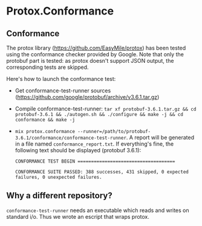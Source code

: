 # Protox.Conformance

## Conformance

The protox library (https://github.com/EasyMile/protox) has been tested using the conformance checker provided by Google.
Note that only the protobuf part is tested: as protox doesn't support JSON output, the corresponding tests are skipped.

Here's how to launch the conformance test:

* Get conformance-test-runner sources (https://github.com/google/protobuf/archive/v3.6.1.tar.gz)
* Compile conformance-test-runner:
  `tar xf protobuf-3.6.1.tar.gz && cd protobuf-3.6.1 && ./autogen.sh && ./configure && make -j && cd conformance && make -j`
* `mix protox.conformance --runner=/path/to/protobuf-3.6.1/conformance/conformance-test-runner`.
  A report will be generated in a file named `conformance_report.txt`.
  If everything's fine, the following text should be displayed (protobuf 3.6.1):

  ```
  CONFORMANCE TEST BEGIN ====================================

  CONFORMANCE SUITE PASSED: 388 successes, 431 skipped, 0 expected failures, 0 unexpected failures.
  ```

## Why a different repository?

`conformance-test-runner` needs an executable which reads and writes on standard i/o. Thus we wrote an escript that wraps protox.
